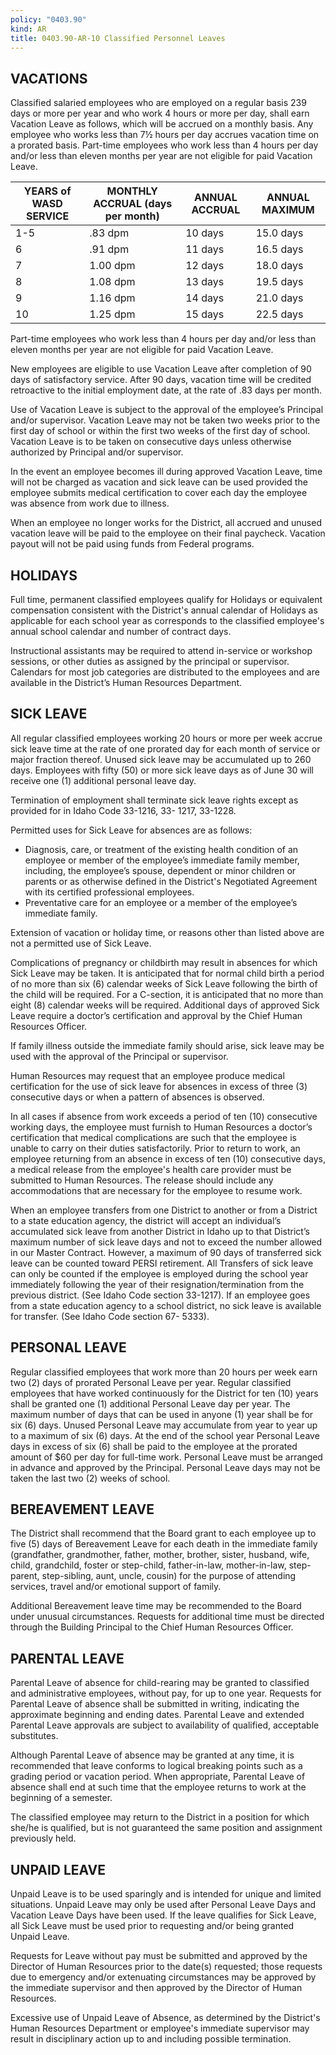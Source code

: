 ```yaml
---
policy: "0403.90"
kind: AR
title: 0403.90-AR-10 Classified Personnel Leaves
---
```


## VACATIONS

Classified salaried employees who are employed on a regular basis 239 days or more per year and who work 4 hours or more per day, shall earn Vacation Leave as follows, which will be accrued on a monthly basis.  Any employee who works less than 7½ hours per day accrues vacation time on a prorated basis.  Part-time employees who work less than 4 hours per day and/or less than eleven months per year are not eligible for paid Vacation Leave. 

| YEARS of WASD SERVICE | MONTHLY ACCRUAL (days per month) | ANNUAL ACCRUAL | ANNUAL MAXIMUM |
|-------|----------------------------------|----------------|----------------|
| 1-5   | .83 dpm                          | 10 days        | 15.0 days      |
| 6     | .91 dpm                          | 11 days        | 16.5 days      |
| 7     | 1.00 dpm                         | 12 days        | 18.0 days      |
| 8     | 1.08 dpm                         | 13 days        | 19.5 days      |
| 9     | 1.16 dpm                         | 14 days        | 21.0 days      |
| 10    | 1.25 dpm                         | 15 days        | 22.5 days      |

 Part-time employees who work less than 4 hours per day and/or less than eleven months per year are not eligible for paid Vacation Leave. 

New employees are eligible to use Vacation Leave after completion of 90 days of satisfactory service. After 90 days, vacation time will be credited retroactive to the initial employment date, at the rate of .83 days per month. 

Use of Vacation Leave is subject to the approval of the employee’s Principal and/or supervisor.  Vacation Leave may not be taken two weeks prior to the first day of school or within the first two weeks of the first day of school. Vacation Leave is to be taken on consecutive days unless otherwise authorized by Principal and/or supervisor.

In the event an employee becomes ill during approved Vacation Leave, time will not be charged as vacation and sick leave can be used provided the employee submits medical certification to cover each day the employee was absence from work due to illness. 

When an employee no longer works for the District, all accrued and unused vacation leave will be paid to the employee on their final paycheck. Vacation payout will not be paid using funds from Federal programs.

## HOLIDAYS

Full time, permanent classified employees qualify for Holidays or equivalent compensation consistent with the District's annual calendar of Holidays as applicable for each school year as corresponds to the classified employee's annual school calendar and number of contract days.
 
Instructional assistants may be required to attend in-service or workshop sessions, or other duties as assigned by the principal or supervisor.  Calendars for most job categories are distributed to the employees and are available in the District’s Human Resources Department. 

## SICK LEAVE

All regular classified employees working 20 hours or more per week accrue sick leave time at the rate of one prorated day for each month of service or major fraction thereof. Unused sick leave may be accumulated up to 260 days. Employees with fifty (50) or more sick leave days as of June 30 will receive one (1) additional personal leave day. 

Termination of employment shall terminate sick leave rights except as provided for in Idaho Code 33-1216, 33- 1217, 33-1228.

Permitted uses for Sick Leave for absences are as follows:
 * Diagnosis, care, or treatment of the existing health condition of an employee or member of the employee’s immediate family member, including, the employee’s spouse, dependent or minor children or parents or as otherwise defined in the District's Negotiated Agreement with its certified professional employees.
 * Preventative care for an employee or a member of the employee’s immediate family.

Extension of vacation or holiday time, or reasons other than listed above are not a permitted use of Sick Leave.

Complications of pregnancy or childbirth may result in absences for which Sick Leave may be taken.  It is anticipated that for normal child birth a period of no more than six (6) calendar weeks of Sick Leave following the birth of the child will be required.  For a C-section, it is anticipated that no more than eight (8) calendar weeks will be required.   Additional days of approved Sick Leave require a doctor’s certification and approval by the Chief Human Resources Officer.

If family illness outside the immediate family should arise, sick leave may be used with the approval of the Principal or supervisor.

Human Resources may request that an employee produce medical certification for the use of sick leave for absences in excess of three (3) consecutive days or when a pattern of absences is observed.

In all cases if absence from work exceeds a period of ten (10) consecutive working days, the employee must furnish to Human Resources a doctor’s certification that medical complications are such that the employee is unable to carry on their duties satisfactorily.  Prior to return to work, an employee returning from an absence in excess of ten (10) consecutive days, a medical release from the employee's health care provider must be submitted to Human Resources.  The release should include any accommodations that are necessary for the employee to resume work. 

When an employee transfers from one District to another or from a District to a state education agency, the district will accept an individual’s accumulated sick leave from another District in Idaho up to that District’s maximum number of sick leave days and not to exceed the number allowed in our Master Contract. However, a maximum of 90 days of transferred sick leave can be counted toward PERSI retirement. All Transfers of sick leave can only be counted if the employee is employed during the school year immediately following the year of their resignation/termination from the previous district. (See Idaho Code section 33-1217). If an employee goes from a state education agency to a school district, no sick leave is available for transfer. (See Idaho Code section 67- 5333).

## PERSONAL LEAVE

Regular classified employees that work more than 20 hours per week earn two (2) days of prorated Personal Leave per year.  Regular classified employees that have worked continuously for the District for ten (10) years shall be granted one (1) additional Personal Leave day per year.  The maximum number of days that can be used in anyone (1) year shall be for six (6) days.  Unused Personal Leave may accumulate from year to year up to a maximum of six (6) days.  At the end of the school year Personal Leave days in excess of six (6) shall be paid to the employee at the prorated amount of $60 per day for full-time work.  Personal Leave must be arranged in advance and approved by the Principal.  Personal Leave days may not be taken the last two (2) weeks of school.

## BEREAVEMENT LEAVE

The District shall recommend that the Board grant to each employee up to five (5) days of Bereavement Leave for each death in the immediate family (grandfather, grandmother, father, mother, brother, sister, husband, wife, child, grandchild, foster or step-child, father-in-law, mother-in-law, step-parent, step-sibling, aunt, uncle, cousin) for the purpose of attending services, travel and/or emotional support of family.

Additional Bereavement leave time may be recommended to the Board under unusual circumstances. Requests for additional time must be directed through the Building Principal to the Chief Human Resources Officer.

## PARENTAL LEAVE

Parental Leave of absence for child-rearing may be granted to classified and administrative employees, without pay, for up to one year.  Requests for Parental Leave of absence shall be submitted in writing, indicating the approximate beginning and ending dates. Parental Leave and extended Parental Leave approvals are subject to availability of qualified, acceptable substitutes. 
 
Although Parental Leave of absence may be granted at any time, it is recommended that leave conforms to logical breaking points such as a grading period or vacation period.  When appropriate, Parental Leave of absence shall end at such time that the employee returns to work at the beginning of a semester. 
 
The classified employee may return to the District in a position for which she/he is qualified, but is not guaranteed the same position and assignment previously held. 

## UNPAID LEAVE

Unpaid Leave is to be used sparingly and is intended for unique and limited situations.   Unpaid Leave may only be used after Personal Leave Days and Vacation Leave Days have been used.  If the leave qualifies for Sick Leave, all Sick Leave must be used prior to requesting and/or being granted Unpaid Leave. 
 
Requests for Leave without pay must be submitted and approved by the Director of Human Resources prior to the date(s) requested; those requests due to emergency and/or extenuating circumstances may be approved by the immediate supervisor and then approved by the Director of Human Resources.
 
Excessive use of Unpaid Leave of Absence, as determined by the District's Human Resources Department or employee's immediate supervisor may result in disciplinary action up to and including possible termination. 
